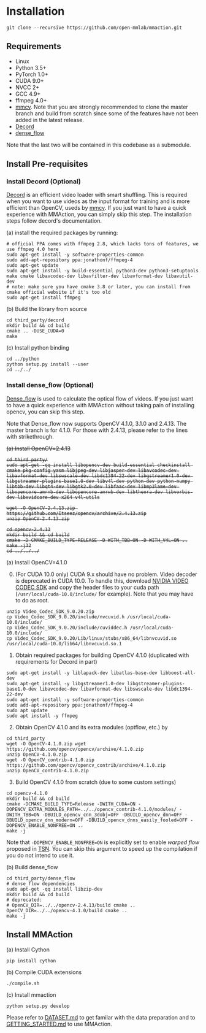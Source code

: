 # Installation

```shell
git clone --recursive https://github.com/open-mmlab/mmaction.git
```

## Requirements

- Linux
- Python 3.5+
- PyTorch 1.0+
- CUDA 9.0+
- NVCC 2+
- GCC 4.9+
- ffmpeg 4.0+
- [mmcv](https://github.com/open-mmlab/mmcv).
  Note that you are strongly recommended to clone the master branch and build from scratch since some of the features have not been added in the latest release.
- [Decord](https://github.com/zhreshold/decord)
- [dense_flow](https://github.com/yjxiong/dense_flow)

Note that the last two will be contained in this codebase as a submodule.

## Install Pre-requisites
### Install Decord (Optional)
[Decord](https://github.com/zhreshold/decord) is an efficient video loader with smart shuffling.
This is required when you want to use videos as the input format for training and is more efficient than OpenCV, useds by [mmcv](https://github.com/open-mmlab/mmcv).
If you just want to have a quick experience with MMAction, you can simply skip this step.
The installation steps follow decord's documentation.

(a) install the required packages by running:

```shell
# official PPA comes with ffmpeg 2.8, which lacks tons of features, we use ffmpeg 4.0 here
sudo apt-get install -y software-properties-common
sudo add-apt-repository ppa:jonathonf/ffmpeg-4
sudo apt-get update
sudo apt-get install -y build-essential python3-dev python3-setuptools make cmake libavcodec-dev libavfilter-dev libavformat-dev libavutil-dev
# note: make sure you have cmake 3.8 or later, you can install from cmake official website if it's too old
sudo apt-get install ffmpeg
```

(b) Build the library from source

```shell
cd third_party/decord
mkdir build && cd build
cmake .. -DUSE_CUDA=0
make
```

(c) Install python binding

```shell
cd ../python
python setup.py install --user
cd ../../
```

### Install dense_flow (Optional)
[Dense_flow](https://github.com/yjxiong/dense_flow) is used to calculate the optical flow of videos.
If you just want to have a quick experience with MMAction without taking pain of installing opencv, you can skip this step.

Note that Dense_flow now supports OpenCV 4.1.0, 3.1.0 and 2.4.13.
The master branch is for 4.1.0. For those with 2.4.13, please refer to the lines with strikethrough.

<del>
(a) Install OpenCV=2.4.13

```shell
cd third_party/
sudo apt-get -qq install libopencv-dev build-essential checkinstall cmake pkg-config yasm libjpeg-dev libjasper-dev libavcodec-dev libavformat-dev libswscale-dev libdc1394-22-dev libgstreamer1.0-dev libgstreamer-plugins-base1.0-dev libv4l-dev python-dev python-numpy libtbb-dev libqt4-dev libgtk2.0-dev libfaac-dev libmp3lame-dev libopencore-amrnb-dev libopencore-amrwb-dev libtheora-dev libvorbis-dev libxvidcore-dev x264 v4l-utils

wget -O OpenCV-2.4.13.zip https://github.com/Itseez/opencv/archive/2.4.13.zip
unzip OpenCV-2.4.13.zip

cd opencv-2.4.13
mkdir build && cd build
cmake -D CMAKE_BUILD_TYPE=RELEASE -D WITH_TBB=ON -D WITH_V4L=ON ..
make -j32
cd ../../../
```
</del>

(a) Install OpenCV=4.1.0

0. (For CUDA 10.0 only) CUDA 9.x should have no problem.
  Video decoder is deprecated in CUDA 10.0.
To handle this, download [NVIDIA VIDEO CODEC SDK](https://developer.nvidia.com/nvidia-video-codec-sdk) and copy the header files to your cuda path (`/usr/local/cuda-10.0/include/` for example).
Note that you may have to do as root.

```shell
unzip Video_Codec_SDK_9.0.20.zip
cp Video_Codec_SDK_9.0.20/include/nvcuvid.h /usr/local/cuda-10.0/include/
cp Video_Codec_SDK_9.0.20/include/cuviddec.h /usr/local/cuda-10.0/include/
cp Video_Codec_SDK_9.0.20/Lib/linux/stubs/x86_64/libnvcuvid.so /usr/local/cuda-10.0/lib64/libnvcuvid.so.1
```

1. Obtain required packages for building OpenCV 4.1.0 (duplicated with requirements for Decord in part)

```shell
sudo apt-get install -y liblapack-dev libatlas-base-dev libboost-all-dev
sudo apt-get install -y libgstreamer1.0-dev libgstreamer-plugins-base1.0-dev libavcodec-dev libavformat-dev libswscale-dev libdc1394-22-dev
sudo apt-get install -y software-properties-common
sudo add-apt-repository ppa:jonathonf/ffmpeg-4
sudo apt update
sudo apt install -y ffmpeg
```

2. Obtain OpenCV 4.1.0 and its extra modules (optflow, etc.) by

```shell
cd third_party
wget -O OpenCV-4.1.0.zip wget https://github.com/opencv/opencv/archive/4.1.0.zip
unzip OpenCV-4.1.0.zip
wget -O OpenCV_contrib-4.1.0.zip https://github.com/opencv/opencv_contrib/archive/4.1.0.zip
unzip OpenCV_contrib-4.1.0.zip
```

3. Build OpenCV 4.1.0 from scratch (due to some custom settings)

```
cd opencv-4.1.0
mkdir build && cd build
cmake -DCMAKE_BUILD_TYPE=Release -DWITH_CUDA=ON -DOPENCV_EXTRA_MODULES_PATH=../../opencv_contrib-4.1.0/modules/ -DWITH_TBB=ON -DBUILD_opencv_cnn_3dobj=OFF -DBUILD_opencv_dnn=OFF -DBUILD_opencv_dnn_modern=OFF -DBUILD_opencv_dnns_easily_fooled=OFF -DOPENCV_ENABLE_NONFREE=ON ..
make -j
```

Note that `-DOPENCV_ENABLE_NONFREE=ON` is explicitly set to enable *warped flow* proposed in [TSN](https://arxiv.org/abs/1608.00859).
You can skip this argument to speed up the compilation if you do not intend to use it.

(b) Build dense_flow
```shell
cd third_party/dense_flow
# dense_flow dependencies
sudo apt-get -qq install libzip-dev
mkdir build && cd build
# deprecated:
# OpenCV_DIR=../../opencv-2.4.13/build cmake ..
OpenCV_DIR=../../opencv-4.1.0/build cmake ..
make -j
```

## Install MMAction
(a) Install Cython
```shell
pip install cython
```
(b) Compile CUDA extensions
```shell
./compile.sh
```
(c) Install mmaction
```shell
python setup.py develop
```

Please refer to [DATASET.md](https://github.com/open-mmlab/mmaction/blob/master/DATASET.md) to get familar with the data preparation and to [GETTING_STARTED.md](https://github.com/open-mmlab/mmaction/blob/master/GETTING_STARTED.md) to use MMAction.
